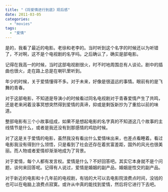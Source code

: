 ```yaml
---
title: "《将爱情进行到底》观后感"
date: 2011-03-05
categories: 
  - "movies"
tags: 
  - "爱情"
---
```


是的，我看了最近的电影。老徐和老李的。当时听到这个名字的时候还以为听错了，不对啊，这不是个电视剧的名字吗。之后确认了，确实是部电影。

记得在我高一的时候，当时这部电视剧很火，时不时地周围总有人谈论。剧中的插曲也很火，走在路上总是在喇叭里听到。

年少的时候，关于爱情懂得不多。对于未来，好像是很遥远的事情。眼前有的是飞舞的青春。

对于这部电影，不知道是导演小的时候看过同名电视剧对于青春爱情产生了共鸣，还是老来闲着没事冥想突然得到爱情的真谛，抑或是剩饭新抄为了重拾以前的味道。

整部电影有三个小故事组成，如果不是想起电影的名字真的不知道这几个故事的主线情节是什么，或者是我还没有到那感情的鸡肋时候。

对了这是关于爱情的电影，虽然我没有看出什么爱情味出来，也差点看睡着。看过电影我没有得到什么领悟，只是看到了社会还存在着贫富差距，国外的风光也很美丽。而人物或者爱情却渐渐地成为了背景。

对于爱情，每个人都有发言权。爱情是什么？不好回答吧。其实它本身就不是个问题，谈何来回答呢。记得有人说过，爱情是婚姻的副产品，婚姻是性交的副产品。

对于新近的电影和十几年前的电视剧，有钱的大可以去电影院浪费点时间，没钱的也可以在电脑上浪费点寂寞。或许从中真的能找到爱情，然后将它进行下去吧。
